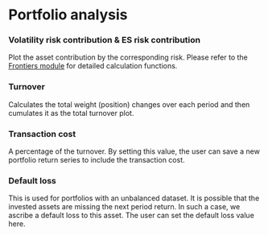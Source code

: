 # Portfolio analysis

### Volatility risk contribution & ES risk contribution&#x20;

Plot the asset contribution by the corresponding risk. Please refer to the [Frontiers module](frontiers.md) for detailed calculation functions.

### Turnover

Calculates the total weight (position) changes over each period and then cumulates it as the total turnover plot.

### Transaction cost&#x20;

A percentage of the turnover. By setting this value, the user can save a new portfolio return series to include the transaction cost.

### Default loss

This is used for portfolios with an unbalanced dataset. It is possible that the invested assets are missing the next period return. In such a case, we ascribe a default loss to this asset. The user can set the default loss value here.
